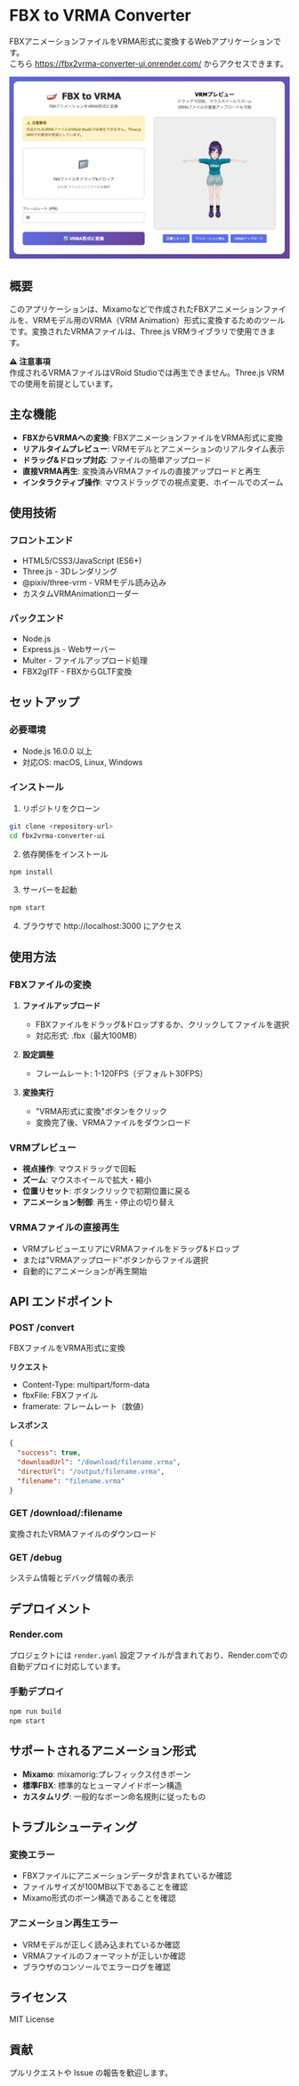 # FBX to VRMA Converter

FBXアニメーションファイルをVRMA形式に変換するWebアプリケーションです。<br>
こちら https://fbx2vrma-converter-ui.onrender.com/ からアクセスできます。

![Thumbnail](public/thumbnail.png)

## 概要

このアプリケーションは、Mixamoなどで作成されたFBXアニメーションファイルを、VRMモデル用のVRMA（VRM Animation）形式に変換するためのツールです。変換されたVRMAファイルは、Three.js VRMライブラリで使用できます。

**⚠️ 注意事項**  
作成されるVRMAファイルはVRoid Studioでは再生できません。Three.js VRMでの使用を前提としています。

## 主な機能

- **FBXからVRMAへの変換**: FBXアニメーションファイルをVRMA形式に変換
- **リアルタイムプレビュー**: VRMモデルとアニメーションのリアルタイム表示
- **ドラッグ&ドロップ対応**: ファイルの簡単アップロード
- **直接VRMA再生**: 変換済みVRMAファイルの直接アップロードと再生
- **インタラクティブ操作**: マウスドラッグでの視点変更、ホイールでのズーム

## 使用技術

### フロントエンド
- HTML5/CSS3/JavaScript (ES6+)
- Three.js - 3Dレンダリング
- @pixiv/three-vrm - VRMモデル読み込み
- カスタムVRMAnimationローダー

### バックエンド
- Node.js
- Express.js - Webサーバー
- Multer - ファイルアップロード処理
- FBX2glTF - FBXからGLTF変換

## セットアップ

### 必要環境
- Node.js 16.0.0 以上
- 対応OS: macOS, Linux, Windows

### インストール

1. リポジトリをクローン
```bash
git clone <repository-url>
cd fbx2vrma-converter-ui
```

2. 依存関係をインストール
```bash
npm install
```

3. サーバーを起動
```bash
npm start
```

4. ブラウザで http://localhost:3000 にアクセス

## 使用方法

### FBXファイルの変換

1. **ファイルアップロード**
   - FBXファイルをドラッグ&ドロップするか、クリックしてファイルを選択
   - 対応形式: .fbx（最大100MB）

2. **設定調整**
   - フレームレート: 1-120FPS（デフォルト30FPS）

3. **変換実行**
   - "VRMA形式に変換"ボタンをクリック
   - 変換完了後、VRMAファイルをダウンロード

### VRMプレビュー

- **視点操作**: マウスドラッグで回転
- **ズーム**: マウスホイールで拡大・縮小
- **位置リセット**: ボタンクリックで初期位置に戻る
- **アニメーション制御**: 再生・停止の切り替え

### VRMAファイルの直接再生

- VRMプレビューエリアにVRMAファイルをドラッグ&ドロップ
- または"VRMAアップロード"ボタンからファイル選択
- 自動的にアニメーションが再生開始

## API エンドポイント

### POST /convert
FBXファイルをVRMA形式に変換

**リクエスト**
- Content-Type: multipart/form-data
- fbxFile: FBXファイル
- framerate: フレームレート（数値）

**レスポンス**
```json
{
  "success": true,
  "downloadUrl": "/download/filename.vrma",
  "directUrl": "/output/filename.vrma",
  "filename": "filename.vrma"
}
```

### GET /download/:filename
変換されたVRMAファイルのダウンロード

### GET /debug
システム情報とデバッグ情報の表示

## デプロイメント

### Render.com
プロジェクトには `render.yaml` 設定ファイルが含まれており、Render.comでの自動デプロイに対応しています。

### 手動デプロイ
```bash
npm run build
npm start
```

## サポートされるアニメーション形式

- **Mixamo**: mixamorig:プレフィックス付きボーン
- **標準FBX**: 標準的なヒューマノイドボーン構造
- **カスタムリグ**: 一般的なボーン命名規則に従ったもの

## トラブルシューティング

### 変換エラー
- FBXファイルにアニメーションデータが含まれているか確認
- ファイルサイズが100MB以下であることを確認
- Mixamo形式のボーン構造であることを確認

### アニメーション再生エラー
- VRMモデルが正しく読み込まれているか確認
- VRMAファイルのフォーマットが正しいか確認
- ブラウザのコンソールでエラーログを確認

## ライセンス

MIT License

## 貢献

プルリクエストや Issue の報告を歓迎します。
